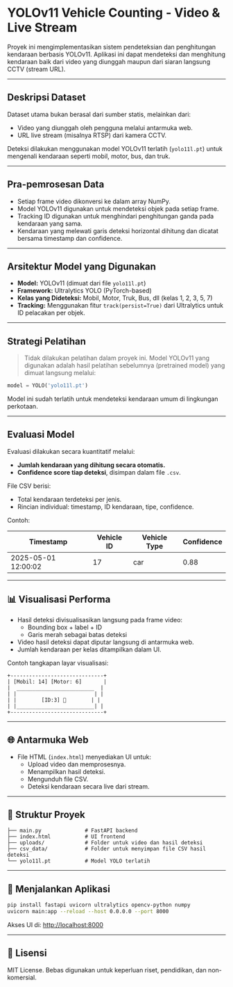 # YOLOv11 Vehicle Counting - Video & Live Stream

Proyek ini mengimplementasikan sistem pendeteksian dan penghitungan kendaraan berbasis YOLOv11. Aplikasi ini dapat mendeteksi dan menghitung kendaraan baik dari video yang diunggah maupun dari siaran langsung CCTV (stream URL).

---

## Deskripsi Dataset

Dataset utama bukan berasal dari sumber statis, melainkan dari:
- Video yang diunggah oleh pengguna melalui antarmuka web.
- URL live stream (misalnya RTSP) dari kamera CCTV.

Deteksi dilakukan menggunakan model YOLOv11 terlatih (`yolo11l.pt`) untuk mengenali kendaraan seperti mobil, motor, bus, dan truk.

---

## Pra-pemrosesan Data

- Setiap frame video dikonversi ke dalam array NumPy.
- Model YOLOv11 digunakan untuk mendeteksi objek pada setiap frame.
- Tracking ID digunakan untuk menghindari penghitungan ganda pada kendaraan yang sama.
- Kendaraan yang melewati garis deteksi horizontal dihitung dan dicatat bersama timestamp dan confidence.

---

## Arsitektur Model yang Digunakan

- **Model:** YOLOv11 (dimuat dari file `yolo11l.pt`)
- **Framework:** Ultralytics YOLO (PyTorch-based)
- **Kelas yang Dideteksi:** Mobil, Motor, Truk, Bus, dll (kelas 1, 2, 3, 5, 7)
- **Tracking:** Menggunakan fitur `track(persist=True)` dari Ultralytics untuk ID pelacakan per objek.

---

## Strategi Pelatihan

> Tidak dilakukan pelatihan dalam proyek ini. Model YOLOv11 yang digunakan adalah hasil pelatihan sebelumnya (pretrained model) yang dimuat langsung melalui:
```python
model = YOLO('yolo11l.pt')
```
Model ini sudah terlatih untuk mendeteksi kendaraan umum di lingkungan perkotaan.

---

## Evaluasi Model

Evaluasi dilakukan secara kuantitatif melalui:
- **Jumlah kendaraan yang dihitung secara otomatis.**
- **Confidence score tiap deteksi**, disimpan dalam file `.csv`.

File CSV berisi:
- Total kendaraan terdeteksi per jenis.
- Rincian individual: timestamp, ID kendaraan, tipe, confidence.

Contoh:

| Timestamp           | Vehicle ID | Vehicle Type | Confidence |
|---------------------|------------|---------------|-------------|
| 2025-05-01 12:00:02 | 17         | car           | 0.88        |

---

## 📊 Visualisasi Performa

- Hasil deteksi divisualisasikan langsung pada frame video:
  - Bounding box + label + ID
  - Garis merah sebagai batas deteksi
- Video hasil deteksi dapat diputar langsung di antarmuka web.
- Jumlah kendaraan per kelas ditampilkan dalam UI.

Contoh tangkapan layar visualisasi:

```
+------------------------------+
| [Mobil: 14] [Motor: 6]       |
|  _________________________  |
| |                         | |
| |        [ID:3] 🚗        | |
| |_________________________| |
+------------------------------+
```

---

## 🌐 Antarmuka Web

- File HTML (`index.html`) menyediakan UI untuk:
  - Upload video dan memprosesnya.
  - Menampilkan hasil deteksi.
  - Mengunduh file CSV.
  - Deteksi kendaraan secara live dari stream.

---

## 📁 Struktur Proyek

```
├── main.py              # FastAPI backend
├── index.html           # UI frontend
├── uploads/             # Folder untuk video dan hasil deteksi
├── csv_data/            # Folder untuk menyimpan file CSV hasil deteksi
└── yolo11l.pt           # Model YOLO terlatih
```

---

## 🚀 Menjalankan Aplikasi

```bash
pip install fastapi uvicorn ultralytics opencv-python numpy
uvicorn main:app --reload --host 0.0.0.0 --port 8000
```

Akses UI di: [http://localhost:8000](http://localhost:8000)

---

## 📝 Lisensi

MIT License. Bebas digunakan untuk keperluan riset, pendidikan, dan non-komersial.
